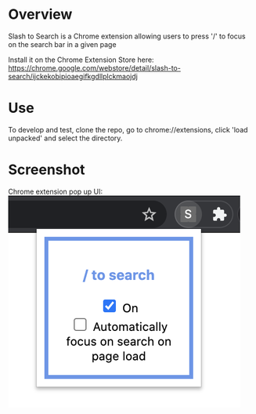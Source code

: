 # Overview

Slash to Search is a Chrome extension allowing users to press '/' to focus on the search bar in a given page

Install it on the Chrome Extension Store here: https://chrome.google.com/webstore/detail/slash-to-search/ijckekobipioaegifkgdllplckmaojdj

# Use
To develop and test, clone the repo, go to chrome://extensions, click 'load unpacked' and select the directory.

# Screenshot
Chrome extension pop up UI:
![Image of UI](/screenshot.png)
